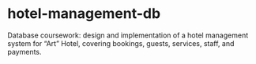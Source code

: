 # hotel-management-db
Database coursework: design and implementation of a hotel management system for “Art” Hotel, covering bookings, guests, services, staff, and payments.
